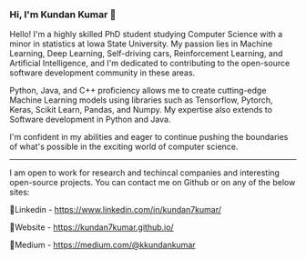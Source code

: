 ### Hi, I'm Kundan Kumar 👋

<!--
**kundan7kumar/kundan7kumar** is a ✨ _special_ ✨ repository because its `README.md` (this file) appears on your GitHub profile.

Here are some ideas to get you started:

- 🔭 I’m currently working on ...
- 🌱 I’m currently learning ...
- 👯 I’m looking to collaborate on ...
- 🤔 I’m looking for help with ...
- 💬 Ask me about ...
- 📫 How to reach me: ...
- 😄 Pronouns: ...
- ⚡ Fun fact: ...
-->

Hello! I'm a highly skilled PhD student studying Computer Science with a minor in statistics at Iowa State University. My passion lies in Machine Learning, Deep Learning, Self-driving cars, Reinforcement Learning, and Artificial Intelligence, and I'm dedicated to contributing to the open-source software development community in these areas.

Python, Java, and C++ proficiency allows me to create cutting-edge Machine Learning models using libraries such as Tensorflow, Pytorch, Keras, Scikit Learn, Pandas, and Numpy. My expertise also extends to Software development in Python and Java.

I'm confident in my abilities and eager to continue pushing the boundaries of what's possible in the exciting world of computer science.

----------------------------------------------------------------------------------
I am open to work for research and techincal companies and interesting open-source projects. You can contact me on Github or on any of the below sites:

📝Linkedin - https://www.linkedin.com/in/kundan7kumar/

📝Website - https://kundan7kumar.github.io/

📝Medium - https://medium.com/@kkundankumar
